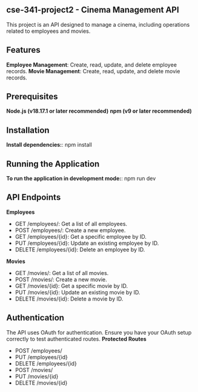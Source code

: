 ## cse-341-project2 - Cinema Management API
This project is an API designed to manage a cinema, including operations related to employees and movies.

## Features
**Employee Management**: Create, read, update, and delete employee records.
**Movie Management**: Create, read, update, and delete movie records.

## Prerequisites
**Node.js (v18.17.1 or later recommended)** 
**npm (v9 or later recommended)** 

## Installation
**Install dependencies:**: npm install

## Running the Application
**To run the application in development mode:**: npm run dev

## API Endpoints
**Employees**
* GET /employees/: Get a list of all employees. 
* POST /employees/: Create a new employee.
* GET /employees/{id}: Get a specific employee by ID.
* PUT /employees/{id}: Update an existing employee by ID.
* DELETE /employees/{id}: Delete an employee by ID.

**Movies**
* GET /movies/: Get a list of all movies.
* POST /movies/: Create a new movie.
* GET /movies/{id}: Get a specific movie by ID.
* PUT /movies/{id}: Update an existing movie by ID.
* DELETE /movies/{id}: Delete a movie by ID.

## Authentication
The API uses OAuth for authentication. Ensure you have your OAuth setup correctly to test authenticated routes.
**Protected Routes**
* POST /employees/
* PUT /employees/{id}
* DELETE /employees/{id}
* POST /movies/
* PUT /movies/{id}
* DELETE /movies/{id}